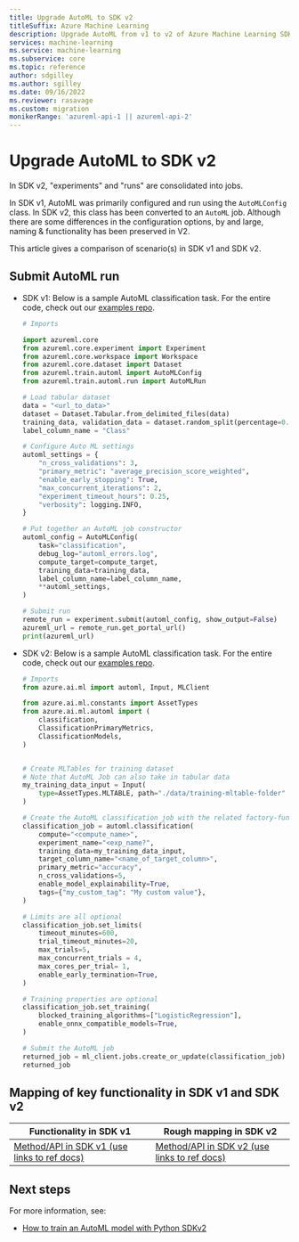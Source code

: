 ```yaml
---
title: Upgrade AutoML to SDK v2
titleSuffix: Azure Machine Learning
description: Upgrade AutoML from v1 to v2 of Azure Machine Learning SDK
services: machine-learning
ms.service: machine-learning
ms.subservice: core
ms.topic: reference
author: sdgilley
ms.author: sgilley
ms.date: 09/16/2022
ms.reviewer: rasavage
ms.custom: migration
monikerRange: 'azureml-api-1 || azureml-api-2'
---
```


# Upgrade AutoML to SDK v2

In SDK v2, "experiments" and "runs" are consolidated into jobs.

In SDK v1, AutoML was primarily configured and run using the `AutoMLConfig` class. In SDK v2, this class has been converted to an `AutoML` job. Although there are some differences in the configuration options, by and large, naming & functionality has been preserved in V2.

This article gives a comparison of scenario(s) in SDK v1 and SDK v2.

## Submit AutoML run

* SDK v1: Below is a sample AutoML classification task. For the entire code, check out our [examples repo](https://github.com/Azure/azureml-examples/blob/v1-archive/v1/python-sdk/tutorials/automl-with-azureml/classification-credit-card-fraud/auto-ml-classification-credit-card-fraud.ipynb).

    ```python
    # Imports

    import azureml.core
    from azureml.core.experiment import Experiment
    from azureml.core.workspace import Workspace
    from azureml.core.dataset import Dataset
    from azureml.train.automl import AutoMLConfig
    from azureml.train.automl.run import AutoMLRun   
   
    # Load tabular dataset
    data = "<url_to_data>"
    dataset = Dataset.Tabular.from_delimited_files(data)
    training_data, validation_data = dataset.random_split(percentage=0.8, seed=223)
    label_column_name = "Class"
    
    # Configure Auto ML settings
    automl_settings = {
        "n_cross_validations": 3,
        "primary_metric": "average_precision_score_weighted",
        "enable_early_stopping": True,
        "max_concurrent_iterations": 2,  
        "experiment_timeout_hours": 0.25,  
        "verbosity": logging.INFO,
    }
    
    # Put together an AutoML job constructor
    automl_config = AutoMLConfig(
        task="classification",
        debug_log="automl_errors.log",
        compute_target=compute_target,
        training_data=training_data,
        label_column_name=label_column_name,
        **automl_settings,
    )
    
    # Submit run
    remote_run = experiment.submit(automl_config, show_output=False)
    azureml_url = remote_run.get_portal_url()
    print(azureml_url)
    ```

* SDK v2: Below is a sample AutoML classification task. For the entire code, check out our [examples repo](https://github.com/Azure/azureml-examples/blob/main/sdk/python/jobs/automl-standalone-jobs/automl-classification-task-bankmarketing/automl-classification-task-bankmarketing.ipynb).

    ```python
    # Imports
    from azure.ai.ml import automl, Input, MLClient
    
    from azure.ai.ml.constants import AssetTypes
    from azure.ai.ml.automl import (
        classification,
        ClassificationPrimaryMetrics,
        ClassificationModels,
    )
    
   
    # Create MLTables for training dataset
    # Note that AutoML Job can also take in tabular data
    my_training_data_input = Input(
        type=AssetTypes.MLTABLE, path="./data/training-mltable-folder"
    )
    
    # Create the AutoML classification job with the related factory-function.
    classification_job = automl.classification(
        compute="<compute_name>",
        experiment_name="<exp_name?",
        training_data=my_training_data_input,
        target_column_name="<name_of_target_column>",
        primary_metric="accuracy",
        n_cross_validations=5,
        enable_model_explainability=True,
        tags={"my_custom_tag": "My custom value"},
    )
    
    # Limits are all optional
    classification_job.set_limits(
        timeout_minutes=600,
        trial_timeout_minutes=20,
        max_trials=5,
        max_concurrent_trials = 4,
        max_cores_per_trial= 1,
        enable_early_termination=True,
    )
    
    # Training properties are optional
    classification_job.set_training(
        blocked_training_algorithms=["LogisticRegression"],
        enable_onnx_compatible_models=True,
    )
    
    # Submit the AutoML job
    returned_job = ml_client.jobs.create_or_update(classification_job)  
    returned_job
    ```

## Mapping of key functionality in SDK v1 and SDK v2

|Functionality in SDK v1|Rough mapping in SDK v2|
|-|-|
|[Method/API in SDK v1 (use links to ref docs)](/python/api/azureml-train-automl-client/azureml.train.automl.client)|[Method/API in SDK v2 (use links to ref docs)](/python/api/azure-ai-ml/azure.ai.ml.automl)|

## Next steps

For more information, see:

* [How to train an AutoML model with Python SDKv2](how-to-configure-auto-train.md)
